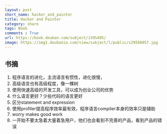 ```yaml
---
layout: post
short_name: hacker_and_painter
title: Hacker and Painter
category: share
tags: Book
comments : True
url: https://book.douban.com/subject/1395495/
image: https://img1.doubanio.com/view/subject/l/public/s29566057.jpg
---
```

## 书摘
1. 程序语言的进化，主流语言有惯性，进化很慢，
2. 高级语言也有高级程度，像一棵树
3. 使用快速高级的开发工具，可以成为创业公司的优势
4. 什么语言更好？少些代码的语言更好
5. 区分statement and expression
6. 使用profiler提高程序效率最有效，程序语言compiler本身的效率只是辅助
7. worry makes good work
8. 一开始不要太急着大量着急用户，他们也会看到不完善的产品，看到产品的错误